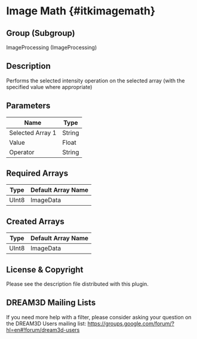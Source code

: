 Image Math {#itkimagemath}
=====

## Group (Subgroup) ##

ImageProcessing (ImageProcessing)


## Description ##

Performs the selected intensity operation on the selected array (with the specified value where appropriate)

## Parameters ##

| Name             | Type |
|------------------|------|
| Selected Array 1 | String |
| Value | Float|
| Operator | String |

## Required Arrays ##

| Type | Default Array Name | 
|------|--------------------|
| UInt8  | ImageData     |

## Created Arrays ##

| Type | Default Array Name | 
|------|--------------------|
| UInt8  | ImageData     |




## License & Copyright ##

Please see the description file distributed with this plugin.

## DREAM3D Mailing Lists ##

If you need more help with a filter, please consider asking your question on the DREAM3D Users mailing list:
https://groups.google.com/forum/?hl=en#!forum/dream3d-users



